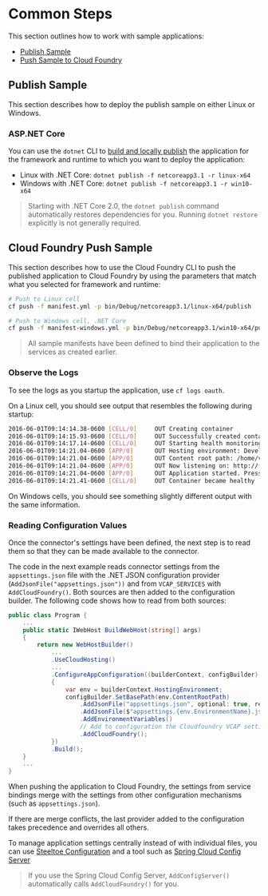 # Common Steps

This section outlines how to work with sample applications:

* [Publish Sample](#publish-sample)
* [Push Sample to Cloud Foundry](#cloud-foundry-push-sample)

## Publish Sample

This section describes how to deploy the publish sample on either Linux or Windows.

### ASP.NET Core

You can use the `dotnet` CLI to [build and locally publish](https://docs.microsoft.com/en-us/dotnet/core/tools/dotnet-publish) the application for the framework and runtime to which you want to deploy the application:

* Linux with .NET Core: `dotnet publish -f netcoreapp3.1 -r linux-x64`
* Windows with .NET Core: `dotnet publish -f netcoreapp3.1 -r win10-x64`

>Starting with .NET Core 2.0, the `dotnet publish` command automatically restores dependencies for you. Running `dotnet restore` explicitly is not generally required.

## Cloud Foundry Push Sample

This section describes how to use the Cloud Foundry CLI to push the published application to Cloud Foundry by using the parameters that match what you selected for framework and runtime:

```bash
# Push to Linux cell
cf push -f manifest.yml -p bin/Debug/netcoreapp3.1/linux-x64/publish

# Push to Windows cell, .NET Core
cf push -f manifest-windows.yml -p bin/Debug/netcoreapp3.1/win10-x64/publish
```

>All sample manifests have been defined to bind their application to the services as created earlier.

### Observe the Logs

To see the logs as you startup the application, use `cf logs oauth`.

On a Linux cell, you should see output that resembles the following during startup:

```bash
2016-06-01T09:14:14.38-0600 [CELL/0]     OUT Creating container
2016-06-01T09:14:15.93-0600 [CELL/0]     OUT Successfully created container
2016-06-01T09:14:17.14-0600 [CELL/0]     OUT Starting health monitoring of container
2016-06-01T09:14:21.04-0600 [APP/0]      OUT Hosting environment: Development
2016-06-01T09:14:21.04-0600 [APP/0]      OUT Content root path: /home/vcap/app
2016-06-01T09:14:21.04-0600 [APP/0]      OUT Now listening on: http://*:8080
2016-06-01T09:14:21.04-0600 [APP/0]      OUT Application started. Press Ctrl+C to shut down.
2016-06-01T09:14:21.41-0600 [CELL/0]     OUT Container became healthy
```

On Windows cells, you should see something slightly different output with the same information.

### Reading Configuration Values

Once the connector's settings have been defined, the next step is to read them so that they can be made available to the connector.

The code in the next example reads connector settings from the `appsettings.json` file with the .NET JSON configuration provider (`AddJsonFile("appsettings.json"))` and from `VCAP_SERVICES` with `AddCloudFoundry()`. Both sources are then added to the configuration builder. The following code shows how to read from both sources:

```csharp
public class Program {
    ...
    public static IWebHost BuildWebHost(string[] args)
    {
        return new WebHostBuilder()
            ...
            .UseCloudHosting()
            ...
            .ConfigureAppConfiguration((builderContext, configBuilder) =>
            {
                var env = builderContext.HostingEnvironment;
                configBuilder.SetBasePath(env.ContentRootPath)
                    .AddJsonFile("appsettings.json", optional: true, reloadOnChange: true)
                    .AddJsonFile($"appsettings.{env.EnvironmentName}.json", optional: true)
                    .AddEnvironmentVariables()
                    // Add to configuration the Cloudfoundry VCAP settings
                    .AddCloudFoundry();
            })
            .Build();
    }
    ...
}
```

When pushing the application to Cloud Foundry, the settings from service bindings merge with the settings from other configuration mechanisms (such as `appsettings.json`).

If there are merge conflicts, the last provider added to the configuration takes precedence and overrides all others.

To manage application settings centrally instead of with individual files, you can use [Steeltoe Configuration](../configuration/index.md) and a tool such as [Spring Cloud Config Server](https://github.com/spring-cloud/spring-cloud-config)

>If you use the Spring Cloud Config Server, `AddConfigServer()` automatically calls `AddCloudFoundry()` for you.
